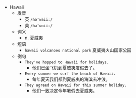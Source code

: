 - Hawaii
  - 发音
    - 英 `/hə'waii:/`
    - 美 `/hə'waii:/`
  - 词义
    - n. 夏威夷
  - 短语
    - `hawaii volcanoes national park` 夏威夷火山国家公园 
  - 例句
    - `They've hopped to Hawaii for holidays.`
      - 他们已坐飞机到夏威夷度假去了。
    - `Every summer we surf the beach of Hawaii.`
      - 每年夏天我们都到夏威夷的海滨去冲浪。
    - `They agreed on Hawaii for this summer holiday.`
      - 他们一致决定今年暑假去夏威夷。

